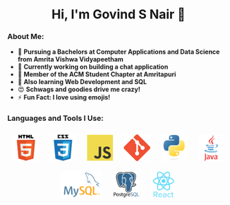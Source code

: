<h1 align="center">Hi, I'm Govind S Nair 👋</h1>
<!-- <img align="right" alt="Coding" width="250" src="https://github.com/Govind-S-Nair/Govind-S-Nair/blob/main/GIFs/Coding.gif"> -->

### About Me:
- 🌱 **Pursuing a Bachelors at Computer Applications and Data Science from Amrita Vishwa Vidyapeetham**
- 🔭 **Currently working on building a chat application**
- 🤝 **Member of the ACM Student Chapter at Amritapuri**
- 🤔 **Also learning Web Development and SQL**
- 😍 **Schwags and goodies drive me crazy!**
- ⚡ **Fun Fact: I love using emojis!**

### Languages and Tools I Use:
<div align="center">
  <img style="margin: 10px" src="https://github.com/Govind-S-Nair/Govind-S-Nair/blob/main/Logos/HTML.png" alt="HTML5" height="60"/>
  <img style="margin: 10px" src="https://github.com/Govind-S-Nair/Govind-S-Nair/blob/main/Logos/CSS.png" alt="CSS3" height="60"/>
  <img style="margin: 10px" src="https://github.com/Govind-S-Nair/Govind-S-Nair/blob/main/Logos/JavaScript.png" alt="JavaScript" height="60"/>
  <img style="margin: 10px" src= "https://github.com/Govind-S-Nair/Govind-S-Nair/blob/main/Logos/Git.png" alt="Git" height="60"/>
  <img style="margin: 10px" src="https://github.com/Govind-S-Nair/Govind-S-Nair/blob/main/Logos/Python.png" alt="Python" height="60"/>
  <img style="margin: 10px" src="https://github.com/Govind-S-Nair/Govind-S-Nair/blob/main/Logos/Java.png" alt="Java" height="60"/>
  <img style="margin: 10px" src="https://github.com/Govind-S-Nair/Govind-S-Nair/blob/main/Logos/MySQL.png" alt="MySQL" height="60"/>
  <img style="margin: 10px" src="https://github.com/Govind-S-Nair/Govind-S-Nair/blob/main/Logos/PostgreSQL.png" alt="PostgreSQL" height="60"/>
  <img style="margin: 10px" src= "https://github.com/Govind-S-Nair/Govind-S-Nair/blob/main/Logos/React.png" alt="React" height="60"/>
  
</div>
<br>
<!-- <img src="https://holopin.io/api/user/board?user=g0v1nd"/> -->
